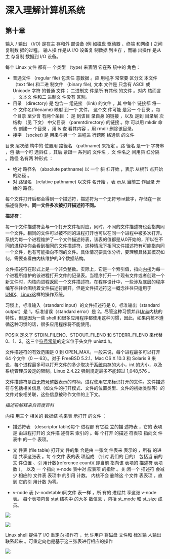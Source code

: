 # 深入理解计算机系统

## 第十章

输入 / 输出 （I/O) 是在主 存和外 部设备 (例 如磁盘 驱动器 、终端 和网络 ) 之间 复制数 据的过程。 输人操 作是从 I/O 设备复 制数据 到主存 ，而输 出操作 是从主 存复制 数据到 I/O 设备。

每个 Linux 文件 都有一 个类型 （type) 来表明 它在系 统中的 角色：

- 普通文件 （regular file) 包含任 意数据 。应 用程序 常常要 区分文 本文件 （text file) 和二进 制文件 （binary file), 文本 文件是 只含有 ASCII 或 Unicode 字符 的普通 文件； 二进制文 件是所 有其他 的文件 。对内 核而言 ， 文本文 件和二 进制文 件没有 区别。
- 目录 （directory) 是 包含一 组链接 （link) 的文件 ，其 中每个 链接都 将一个 文件名(filename) 映射 到一个 文件， 这个文 件可能 是另一 个目录 。每 个目录 至少含 有两个条目 ： 是 到该目 录自身 的链接 ，以及 是到 目录层 次结构 （见 下文） 中父目录 （parentdirectory) 的链接 。你 可以用 mkdir 命令 创建一 个目录 ，用 Is 查 看其内容 ，用 rmdir 删除该目录。
-  接字 （socket) 是 用来与另一个 进程进 行跨网 络通信 的文件

目录 层次结 构中的 位置用 路径名 （pathname) 来指定 。路 径名 是一个 字符串 ，包 括一个可 选斜杠 ，其后 紧跟一 系列的 文件名 ，文 件名之 间用斜 杠分隔 。路径 名有两 种形式 ：

- 绝对 路径名 （absolute pathname) 以 一个 斜 杠开始 ，表示 从根节 点开始 的路径 。
- 对 路径名 （relative pathname) 以文件 名开始 ，表 示从 当前工 作目录 开始的 路径。

每个文件打开后都会得到一个描述符，描述符为一个无符号int数字，存储在一张描述符表中。**同一文件多次被打开描述符不同。**

**描述符：**

每一个文件描述符会与一个打开文件相对应，同时，不同的文件描述符也会指向同一个文件。相同的文件可以被不同的进程打开也可以在同一个进程中被多次打开。系统为每一个进程维护了一个文件描述符表，该表的值都是从0开始的，所以在不同的进程中你会看到相同的文件描述符，这种情况下相同文件描述符有可能指向同一个文件，也有可能指向不同的文件。具体情况要具体分析，要理解具体其概况如何，需要查看由内核维护的3个数据结构。

文件描述符在形式上是一个非负整数。实际上，它是一个索引值，指向[内核](https://baike.baidu.com/item/内核)为每一个进程所维护的该进程打开文件的记录表。当程序打开一个现有文件或者创建一个新文件时，内核向进程返回一个文件描述符。在程序设计中，一些涉及底层的程序编写往往会围绕着文件描述符展开。但是文件描述符这一概念往往只适用于[UNIX](https://baike.baidu.com/item/UNIX)、[Linux](https://baike.baidu.com/item/Linux)这样的操作系统。

习惯上，标准输入（standard input）的文件描述符是 0，标准输出（standard output）是 1，标准错误（standard error）是 2。尽管这种习惯并非[Unix](https://baike.baidu.com/item/Unix)内核的特性，但是因为一些 shell 和很多应用程序都使用这种习惯，因此，如果内核不遵循这种习惯的话，很多应用程序将不能使用。

POSIX 定义了 STDIN_FILENO、STDOUT_FILENO 和 STDERR_FILENO 来代替 0、1、2。这三个[符号常量](https://baike.baidu.com/item/符号常量)的定义位于头文件 unistd.h。

文件描述符的有效范围是 0 到 OPEN_MAX。一般来说，每个进程最多可以打开 64 个文件（0 — 63）。对于 FreeBSD 5.2.1、Mac OS X 10.3 和 Solaris 9 来说，每个进程最多可以打开文件的多少取决于[系统内存](https://baike.baidu.com/item/系统内存)的大小，int 的大小，以及系统管理员设定的限制。Linux 2.4.22 强制规定最多不能超过 1,048,576 。

文件描述符是由[无符号整数](https://baike.baidu.com/item/无符号整数)表示的句柄，进程使用它来标识打开的文件。文件描述符与包括相关信息（如文件的打开模式、文件的位置类型、文件的初始类型等）的文件对象相关联，这些信息被称作文件的上下文。

*描述符解释来自百度百科*



内核 用三个 相关的 数据结 构来表 示打开 的文件 ：

- 描述符表 （descriptor table)每个 进程都 有它独 立的描 述符表 ，它的 表项是 由进程打开的 文件描 述符来 索引的 。每 个打开 的描述 符表项 指向文 件表中 的一个 表项。
- 文 件表 (file table) 打开文 件的集 合是由 一张文 件表来 表示的 ，所有 的进程 共享这张表 。每 个文件 表的表 项组成 （针对 我们的 目的） 包括当 前的文 件位置 、引 用计数(reference count)( 即当前 指向该 表项的 描述符 表项数 ）， 以及 一 个指向 v-node 表中对 应表项 的指针 。关 闭一个 描述符 会减少 相应的 文件表 表项中 的引用 计数。 内核不会 删除这 个文件 表表项 ，直到 它的引 用计数 为零。

-  v-node 表 (v-nodetable)同文件 表一样 ，所 有的 进程共 享这张 v-node 表。 每个表项包含 stat 结构中 的大多 数信息 ，包括 st_mode 和 st_size 成员。

![](https://upload-images.jianshu.io/upload_images/1829481-54fb62c7a1d1b9af.jpg?imageMogr2/auto-orient/strip%7CimageView2/2/w/1240)

![](https://upload-images.jianshu.io/upload_images/1829481-e6727b53846a14a2.jpg?imageMogr2/auto-orient/strip%7CimageView2/2/w/1240)

Linux shell 提供了 I/O 重定向 操作符 ，允 许用户 将磁盘 文件和 标准输 人输出 联系起来 。可重定向也是基于这三张表进行相应的操作

![](https://upload-images.jianshu.io/upload_images/1829481-f21f25da4a0d4dd9.jpg?imageMogr2/auto-orient/strip%7CimageView2/2/w/1240)